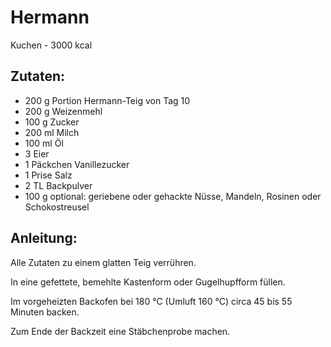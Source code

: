Hermann
===
Kuchen - 3000 kcal

Zutaten:
---
- 200 g Portion Hermann-Teig von Tag 10
- 200 g Weizenmehl
- 100 g Zucker
- 200 ml Milch
- 100 ml Öl
- 3  Eier
- 1 Päckchen Vanillezucker
- 1 Prise Salz
- 2 TL Backpulver
- 100 g optional: geriebene oder gehackte Nüsse, Mandeln, Rosinen oder Schokostreusel

Anleitung:
---
Alle Zutaten zu einem glatten Teig verrühren.

In eine gefettete, bemehlte Kastenform oder Gugelhupfform füllen.

Im vorgeheizten Backofen bei 180 °C (Umluft 160 °C) circa 45 bis 55 Minuten backen.

Zum Ende der Backzeit eine Stäbchenprobe machen.